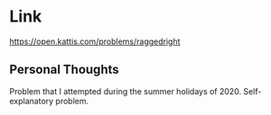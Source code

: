 # Link

https://open.kattis.com/problems/raggedright

## Personal Thoughts

Problem that I attempted during the summer holidays of 2020. Self-explanatory problem.


